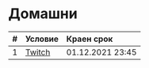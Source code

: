 # Домашни

| # | Условие                                                                      | Краен срок       |
|:--|:---------------------------------------------------------------------------- |:---------------- |
| 1 | [Twitch](https://github.com/fmi/java-course/tree/master/homeworks/01-twitch) | 01.12.2021 23:45 |
